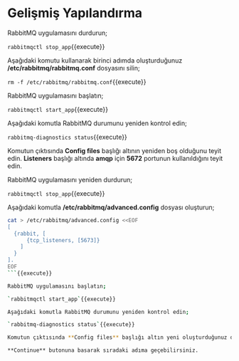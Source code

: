 # Gelişmiş Yapılandırma

RabbitMQ uygulamasını durdurun;

`rabbitmqctl stop_app`{{execute}}

Aşağıdaki komutu kullanarak birinci adımda oluşturduğunuz **/etc/rabbitmq/rabbitmq.conf** dosyasını silin;

`rm -f /etc/rabbitmq/rabbitmq.conf`{{execute}}

RabbitMQ uygulamasını başlatın;

`rabbitmqctl start_app`{{execute}}

Aşağıdaki komutla RabbitMQ durumunu yeniden kontrol edin;

`rabbitmq-diagnostics status`{{execute}}

Komutun çıktısında **Config files** başlığı altının yeniden boş olduğunu teyit edin. **Listeners** başlığı altında **amqp** için **5672** portunun kullanıldığını teyit edin.

RabbitMQ uygulamasını yeniden durdurun;

`rabbitmqctl stop_app`{{execute}}

Aşağıdaki komutla **/etc/rabbitmq/advanced.config** dosyası oluşturun;

```bash
cat > /etc/rabbitmq/advanced.config <<EOF
[
  {rabbit, [
      {tcp_listeners, [5673]}
    ]
  }
].
EOF
```{{execute}}

RabbitMQ uygulamasını başlatın;

`rabbitmqctl start_app`{{execute}}

Aşağıdaki komutla RabbitMQ durumunu yeniden kontrol edin;

`rabbitmq-diagnostics status`{{execute}}

Komutun çıktısında **Config files** başlığı altın yeni oluşturduğunuz dosyanın yer aldığı teyit edin. **Listeners** başlığı altında **amqp** için yeniden **5673** portunun kullanıldığını teyit edin.

**Continue** butonuna basarak sıradaki adıma geçebilirsiniz.
